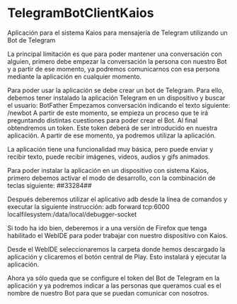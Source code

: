 # TelegramBotClientKaios
Aplicación para el sistema Kaios para mensajería de Telegram utilizando un Bot de Telegram

La principal limitación es que para poder mantener una conversación con alguien, primero debe empezar la conversación la persona con nuestro Bot y a partir de ese momento, ya podremos comunicarnos con esa persona mediante la aplicación en cualquier momento.

Para poder usar la aplicación se debe crear un bot de Telegram.
Para ello, debemos tener instalado la aplicación Telegram en un dispositivo y buscar el usuario: BotFather
Empezamos conversación indicando el texto siguiente:
/newbot
A partir de este momento, se empieza un proceso que te irá preguntando distintas cuestiones para poder crear el Bot.
Al final obtendremos un token.
Este token deberá de ser introducido en nuestra aplicación.
A partir de ese momento, ya podremos utilizar la aplicación.

La aplicación tiene una funcionalidad muy básica, pero puede enviar y recibir texto, puede recibir imágenes, videos, audios y gifs animados.

Para poder instalar la aplicación en un dispositivo con sistema Kaios, primero debemos activar el modo de desarrollo, con la combinación de teclas siguiente: *#*#33284#*#*

Después deberemos utilizar el aplicativo adb desde la línea de comandos y executar la siguiente instrucción:
adb forward tcp:6000 localfilesystem:/data/local/debugger-socket

Si todo ha ido bien, deberemos ir a una versión de Firefox que tenga habilitado el WebIDE para poder trabajar con nuestro dispositivo con Kaios.

Desde el WebIDE seleccionaremos la carpeta donde hemos descargado la aplicación y clicaremos el botón central de Play. Esto instalará y ejecutar la aplicación.

Ahora ya sólo queda que se configure el token del Bot de Telegram en la aplicación y ya podremos indicar a las personas que queramos cual es el nombre de nuestro Bot para que se puedan comunicar con nosotros.
